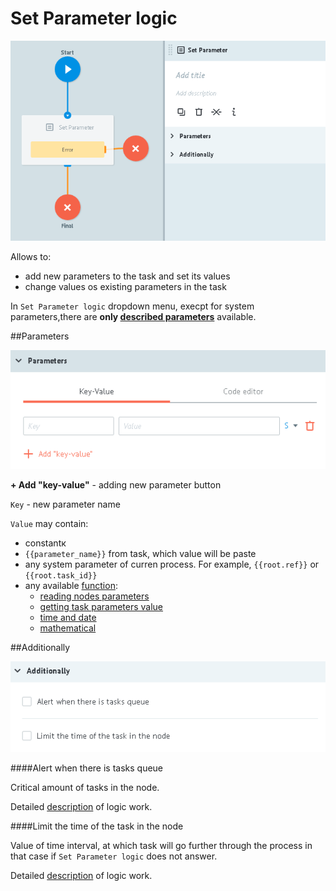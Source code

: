 # Set Parameter logic

![semafor_api_sum](../img/create/set_param.png)

Allows to:
* add new parameters to the task and set its values
* change values os existing parameters in the task

In `Set Parameter logic` dropdown menu, execpt for system parameters,there are **only [described parameters](../process_and_state/parametrs.md)** available.

##Parameters

![](../img/create/set_param_PARAMS.png)

**+ Add "key-value"** - adding new parameter button

`Key` - new parameter name

`Value` may contain:
- constantк
- `{{parameter_name}}` from task, which value will be paste
- any system parameter of curren process. For example, `{{root.ref}}` or `{{root.task_id}}`
- any available [function](../functions/README.md):
  * [reading nodes parameters](../functions/getParamFromCount.md)
  * [getting task parameters value](../functions/getParamFromApp.md)
  * [time and date](../functions/unixtime.md)
  * [mathematical](../functions/math.md)


##Additionally

![](../img/create/code_adish.png)

####Alert when there is tasks queue

Critical amount of tasks in the node.

Detailed [description](timer.md#tasks-limit) of logic work.

####Limit the time of the task in the node

Value of time interval, at which task will go further through the process in that case if `Set Parameter logic` does not answer.

Detailed [description](timer.md#timer) of logic work.
